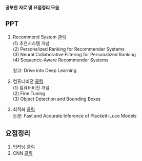 
**공부한 자료 및 요점정리 모음**
## PPT
1. Recommend System [클릭 ](https://drive.google.com/file/d/1IMbaYnSm2kBX6_1fiVyCRWlseDSaBb08/view?usp=sharing)  
	(1) 추천시스템 개념  
	(2) Personalized Ranking for Recommender Systems  
	(3) Neural Collaborative Filtering for Personalized Ranking  
	(4) Sequence-Aware Recommender Systems  

	참고: Drive into Deep Learning  

2. 컴퓨터비전  [클릭](https://drive.google.com/file/d/1vdJuwo7ckPiagQD7oQBupD0vCTt48qyP/view?usp=sharing)  
	(1) 컴퓨터비전 개념  
	(2) Fine Tuning  
	(3) Object Detection  and Bounding Boxes  

3. 최적화 [클릭](https://drive.google.com/file/d/13n9lYmVwoxQF6ginabir8-FYzlNDQrAk/view?usp=sharing)  
	논문: Fast and Accurate Inference of Plackett-Luce Models  
  
  
## 요점정리

1. 딥러닝 [클릭](https://yejiblog.xyz/categories/#%EB%94%A5%EB%9F%AC%EB%8B%9D)
2. CNN [클릭](https://yejiblog.xyz/categories/#cnn)
<!--stackedit_data:
eyJoaXN0b3J5IjpbODM3NjczMjQyLDExNDk4OTgyNzFdfQ==
-->